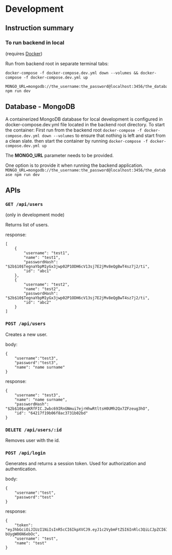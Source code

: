 # Development
## Instruction summary
### To run backend in local
(requires [Docker](https://www.docker.com/))

Run from backend root in separate terminal tabs:
```
docker-compose -f docker-compose.dev.yml down --volumes && docker-compose -f docker-compose.dev.yml up
```
```
MONGO_URL=mongodb://the_username:the_password@localhost:3456/the_database npm run dev
```

## Database - MongoDB
A containerized MongoDB database for local development is configured in docker-compose.dev.yml file located in the backend root directory.
To start the container:
First run from the backend root
`docker-compose -f docker-compose.dev.yml down --volumes` to ensure that nothing is left and start from a clean slate.
then start the container by running `docker-compose -f docker-compose.dev.yml up`

The **MONGO_URL** parameter needs to be provided.

One option is to provide it when running the backend application.
`MONGO_URL=mongodb://the_username:the_password@localhost:3456/the_database npm run dev`

## APIs

### `GET /api/users`
(only in development mode)

Returns list of users.

response:
```
[
    {
        "username": "test1",
        "name": "test1",
        "passwordHash": "$2b$10$TegnaYbpM1yGx3jwp02P1ODH6cV13sj7E2jMv8eQgBwT4sz7j2/ti",
        "id": "abc1"
    },
    {
        "username": "test2",
        "name": "test2",
        "passwordHash": "$2b$10$TegnaYbpM1yGx3jwp02P1ODH6cV13sj7E2jMv8eQgBwT4sz7j2/ti",
        "id": "abc2"
    }
]
```

### `POST /api/users`
Creates a new user.

body:
```
{
    "username":"test3",
    "password":"test3",
    "name": "name surname"
}
```

response:
```
{
    "username": "test3",
    "name": "name surname",
    "passwordHash": "$2b$10$xqKRfFIC.2wbc69IRnGNmui7ejrHhwRtltsH0UMh2Qx7ZFzeug3hO",
    "id": "64217f19b06f8ac3731b02bd"
}
```

### `DELETE /api/users/:id`
Removes user with the id.

### `POST /api/login`
Generates and returns a session token. Used for authorization and authentication.

body:
```
{
    "username":"test",
    "password":"test"
}
```

response:
```
{
    "token": "eyJhbGciOiJIUzI1NiIsInR5cCI6IkpXVCJ9.eyJ1c2VybmFtZSI6InRlc3QiLCJpZCI6IjY0MjE3M2JhODMzMTNhYmRiYTg3MmZiOCIsImlhdCI6MTY3OTkxNzA1OSwiZXhwIjoxNjc5OTIwNjU5fQ.SbyyeqyfbDVHFDi6oF6butqIDqlly-bUygW06N6ebOc",
    "username": "test",
    "name": "test"
}
```
